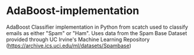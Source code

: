# AdaBoost-implementation

AdaBoost Classifier implementation in Python from scatch used to classify emails as either "Spam" or "Ham". 
Uses data from the Spam Base Dataset provided through UC Irvine's Machine Learning Repository (https://archive.ics.uci.edu/ml/datasets/Spambase)
